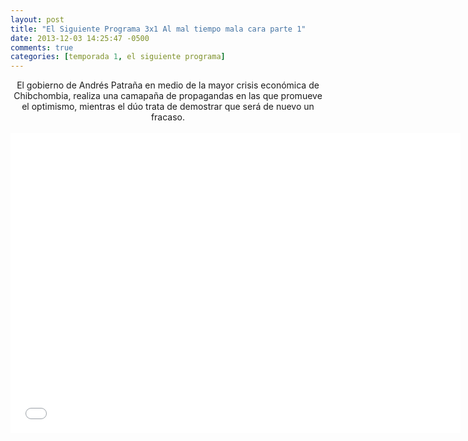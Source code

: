 ```yaml
---
layout: post
title: "El Siguiente Programa 3x1 Al mal tiempo mala cara parte 1"
date: 2013-12-03 14:25:47 -0500
comments: true
categories: [temporada 1, el siguiente programa]
---
```

<div align="center">
El gobierno de Andrés Patraña en medio de la mayor crisis económica de Chibchombia, realiza una camapaña de propagandas en las que promueve el optimismo, mientras el dúo trata de demostrar que será de nuevo un fracaso.
<br></br>
<iframe width="720" height="480" src="//www.youtube.com/embed/VFnGze1kn_0" frameborder="0" allowfullscreen></iframe>
</div>
